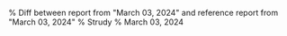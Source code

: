 % Diff between report from "March 03, 2024" and reference report from "March 03, 2024"
% Strudy
% March 03, 2024


